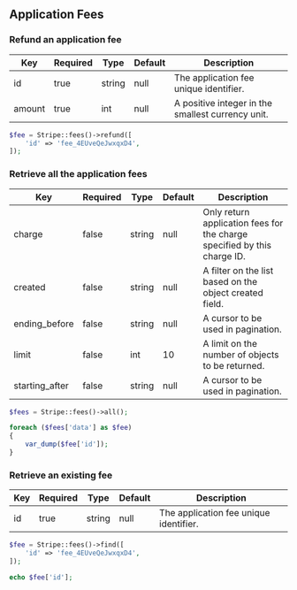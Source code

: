 ## Application Fees

### Refund an application fee

Key    | Required | Type   | Default | Description
------ | -------- | ------ | ------- | -----------------------------------------
id     | true     | string | null    | The application fee unique identifier.
amount | true     | int    | null    | A positive integer in the smallest currency unit.

```php
$fee = Stripe::fees()->refund([
	'id' => 'fee_4EUveQeJwxqxD4',
]);
```

### Retrieve all the application fees

Key            | Required | Type   | Default | Description
-------------- | -------- | ------ | ------- | ---------------------------------
charge         | false    | string | null    | Only return application fees for the charge specified by this charge ID.
created        | false    | string | null    | A filter on the list based on the object created field.
ending_before  | false    | string | null    | A cursor to be used in pagination.
limit          | false    | int    | 10      | A limit on the number of objects to be returned.
starting_after | false    | string | null    | A cursor to be used in pagination.

```php
$fees = Stripe::fees()->all();

foreach ($fees['data'] as $fee)
{
	var_dump($fee['id']);
}
```

### Retrieve an existing fee

Key | Required | Type   | Default | Description
--- | -------- | ------ | ------- | --------------------------------------------
id  | true     | string | null    | The application fee unique identifier.

```php
$fee = Stripe::fees()->find([
	'id' => 'fee_4EUveQeJwxqxD4',
]);

echo $fee['id'];
```
